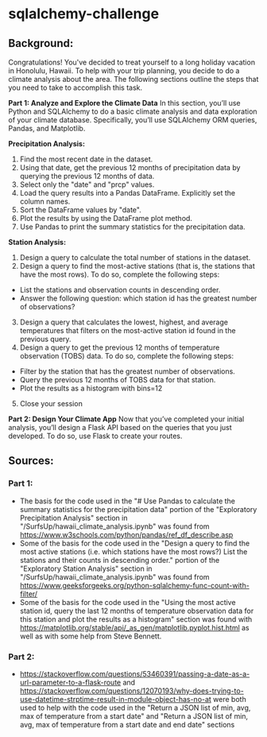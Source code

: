 # sqlalchemy-challenge
## **Background:**

Congratulations! You've decided to treat yourself to a long holiday vacation in Honolulu, Hawaii. To help with your trip planning, you decide to do a climate analysis about the area. The following sections outline the steps that you need to take to accomplish this task.

**Part 1: Analyze and Explore the Climate Data**
In this section, you’ll use Python and SQLAlchemy to do a basic climate analysis and data exploration of your climate database. Specifically, you’ll use SQLAlchemy ORM queries, Pandas, and Matplotlib.

**Precipitation Analysis:**
1. Find the most recent date in the dataset.
2. Using that date, get the previous 12 months of precipitation data by querying the previous 12 months of data.
3. Select only the "date" and "prcp" values.
4. Load the query results into a Pandas DataFrame. Explicitly set the column names.
5. Sort the DataFrame values by "date".
6. Plot the results by using the DataFrame plot method.
7. Use Pandas to print the summary statistics for the precipitation data.

**Station Analysis:**
1. Design a query to calculate the total number of stations in the dataset.
2. Design a query to find the most-active stations (that is, the stations that have the most rows). To do so, complete the following steps:
- List the stations and observation counts in descending order.
- Answer the following question: which station id has the greatest number of observations?
3. Design a query that calculates the lowest, highest, and average temperatures that filters on the most-active station id found in the previous query.
4. Design a query to get the previous 12 months of temperature observation (TOBS) data. To do so, complete the following steps:
- Filter by the station that has the greatest number of observations.
- Query the previous 12 months of TOBS data for that station.
- Plot the results as a histogram with bins=12
5. Close your session

**Part 2: Design Your Climate App**
Now that you’ve completed your initial analysis, you’ll design a Flask API based on the queries that you just developed. To do so, use Flask to create your routes.

## **Sources:**
### **Part 1:**
- The basis for the code used in the "# Use Pandas to calculate the summary statistics for the precipitation data" portion of the "Exploratory Precipitation Analysis" section in "/SurfsUp/hawaii_climate_analysis.ipynb" was found from https://www.w3schools.com/python/pandas/ref_df_describe.asp
- Some of the basis for the code used in the "Design a query to find the most active stations (i.e. which stations have the most rows?) List the stations and their counts in descending order." portion of the "Exploratory Station Analysis" section in "/SurfsUp/hawaii_climate_analysis.ipynb" was found from https://www.geeksforgeeks.org/python-sqlalchemy-func-count-with-filter/
- Some of the basis for the code used in the "Using the most active station id, query the last 12 months of temperature observation data for this station and plot the results as a histogram" section was found with https://matplotlib.org/stable/api/_as_gen/matplotlib.pyplot.hist.html as well as with some help from Steve Bennett.

### **Part 2:**
- https://stackoverflow.com/questions/53460391/passing-a-date-as-a-url-parameter-to-a-flask-route and https://stackoverflow.com/questions/12070193/why-does-trying-to-use-datetime-strptime-result-in-module-object-has-no-at were both used to help with the code used in the "Return a JSON list of min, avg, max of temperature from a start date" and "Return a JSON list of min, avg, max of temperature from a start date and end date" sections